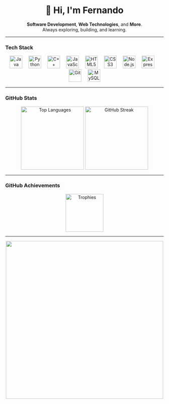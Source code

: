 <h1 align="center">👋 Hi, I'm Fernando</h1>

<p align="center">
  <b>Software Development</b>, <b>Web Technologies</b>, and <b>More</b>. <br/>
  Always exploring, building, and learning.
</p>

---

### Tech Stack
<div align="center">
  <img src="https://cdn.jsdelivr.net/gh/devicons/devicon/icons/java/java-original.svg" height="40" alt="Java" />
  <img width="12"/>
  <img src="https://cdn.jsdelivr.net/gh/devicons/devicon/icons/python/python-original.svg" height="40" alt="Python" />
  <img width="12"/>
  <img src="https://cdn.jsdelivr.net/gh/devicons/devicon/icons/cplusplus/cplusplus-original.svg" height="40" alt="C++" />
  <img width="12"/>
  <img src="https://cdn.jsdelivr.net/gh/devicons/devicon/icons/javascript/javascript-original.svg" height="40" alt="JavaScript" />
  <img width="12"/>
  <img src="https://cdn.jsdelivr.net/gh/devicons/devicon/icons/html5/html5-original.svg" height="40" alt="HTML5" />
  <img width="12"/>
  <img src="https://cdn.jsdelivr.net/gh/devicons/devicon/icons/css3/css3-original.svg" height="40" alt="CSS3" />
  <img width="12"/>
  <img src="https://cdn.jsdelivr.net/gh/devicons/devicon/icons/nodejs/nodejs-original.svg" height="40" alt="Node.js" />
  <img width="12"/>
  <img src="https://cdn.jsdelivr.net/gh/devicons/devicon/icons/express/express-original.svg" height="40" alt="Express" />
  <img width="12"/>
  <img src="https://cdn.jsdelivr.net/gh/devicons/devicon/icons/git/git-original.svg" height="40" alt="Git" />
  <img width="12"/>
  <img src="https://cdn.jsdelivr.net/gh/devicons/devicon/icons/mysql/mysql-original.svg" height="40" alt="MySQL" />
</div>

---

### GitHub Stats
<div align="center">
  <img src="https://github-readme-stats.vercel.app/api/top-langs?username=codebydevfer&layout=compact&theme=tokyonight&hide_border=false" height="200" alt="Top Languages" />
  <img src="https://streak-stats.demolab.com?user=codebydevfer&theme=dracula&hide_border=false" height="200" alt="GitHub Streak" />
</div>

---

### GitHub Achievements
<div align="center">
  <img src="https://github-profile-trophy.vercel.app/?username=codebydevfer&theme=tokyonight&margin-w=8&margin-h=8&row=1" height="120" alt="Trophies" />
</div>

---
<p align="center">
    <img src="https://media.giphy.com/media/13HgwGsXF0aiGY/giphy.gif" width="500"/>

</p>
